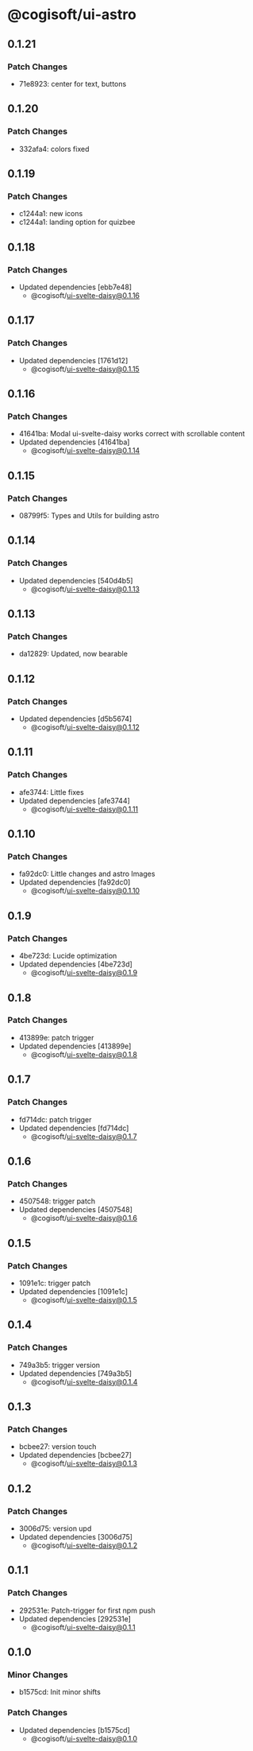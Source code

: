 # @cogisoft/ui-astro

## 0.1.21

### Patch Changes

- 71e8923: center for text, buttons

## 0.1.20

### Patch Changes

- 332afa4: colors fixed

## 0.1.19

### Patch Changes

- c1244a1: new icons
- c1244a1: landing option for quizbee

## 0.1.18

### Patch Changes

- Updated dependencies [ebb7e48]
  - @cogisoft/ui-svelte-daisy@0.1.16

## 0.1.17

### Patch Changes

- Updated dependencies [1761d12]
  - @cogisoft/ui-svelte-daisy@0.1.15

## 0.1.16

### Patch Changes

- 41641ba: Modal ui-svelte-daisy works correct with scrollable content
- Updated dependencies [41641ba]
  - @cogisoft/ui-svelte-daisy@0.1.14

## 0.1.15

### Patch Changes

- 08799f5: Types and Utils for building astro

## 0.1.14

### Patch Changes

- Updated dependencies [540d4b5]
  - @cogisoft/ui-svelte-daisy@0.1.13

## 0.1.13

### Patch Changes

- da12829: Updated, now bearable

## 0.1.12

### Patch Changes

- Updated dependencies [d5b5674]
  - @cogisoft/ui-svelte-daisy@0.1.12

## 0.1.11

### Patch Changes

- afe3744: Little fixes
- Updated dependencies [afe3744]
  - @cogisoft/ui-svelte-daisy@0.1.11

## 0.1.10

### Patch Changes

- fa92dc0: Little changes and astro Images
- Updated dependencies [fa92dc0]
  - @cogisoft/ui-svelte-daisy@0.1.10

## 0.1.9

### Patch Changes

- 4be723d: Lucide optimization
- Updated dependencies [4be723d]
  - @cogisoft/ui-svelte-daisy@0.1.9

## 0.1.8

### Patch Changes

- 413899e: patch trigger
- Updated dependencies [413899e]
  - @cogisoft/ui-svelte-daisy@0.1.8

## 0.1.7

### Patch Changes

- fd714dc: patch trigger
- Updated dependencies [fd714dc]
  - @cogisoft/ui-svelte-daisy@0.1.7

## 0.1.6

### Patch Changes

- 4507548: trigger patch
- Updated dependencies [4507548]
  - @cogisoft/ui-svelte-daisy@0.1.6

## 0.1.5

### Patch Changes

- 1091e1c: trigger patch
- Updated dependencies [1091e1c]
  - @cogisoft/ui-svelte-daisy@0.1.5

## 0.1.4

### Patch Changes

- 749a3b5: trigger version
- Updated dependencies [749a3b5]
  - @cogisoft/ui-svelte-daisy@0.1.4

## 0.1.3

### Patch Changes

- bcbee27: version touch
- Updated dependencies [bcbee27]
  - @cogisoft/ui-svelte-daisy@0.1.3

## 0.1.2

### Patch Changes

- 3006d75: version upd
- Updated dependencies [3006d75]
  - @cogisoft/ui-svelte-daisy@0.1.2

## 0.1.1

### Patch Changes

- 292531e: Patch-trigger for first npm push
- Updated dependencies [292531e]
  - @cogisoft/ui-svelte-daisy@0.1.1

## 0.1.0

### Minor Changes

- b1575cd: Init minor shifts

### Patch Changes

- Updated dependencies [b1575cd]
  - @cogisoft/ui-svelte-daisy@0.1.0
